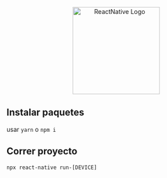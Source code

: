 <p align="center">
  <a href="https://reactnative.dev/" target="blank"><img src="https://upload.wikimedia.org/wikipedia/commons/a/a7/React-icon.svg" width="200" alt="ReactNative Logo" /></a>
</p>

## Instalar paquetes

usar ```yarn``` o ``` npm i ```


## Correr proyecto

``` npx react-native run-[DEVICE] ```